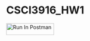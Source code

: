 # CSCI3916_HW1

[<img src="https://run.pstmn.io/button.svg" alt="Run In Postman" style="width: 128px; height: 32px;">](https://app.getpostman.com/run-collection/41742647-a744a936-4de6-441c-896d-6b07c65779d7?action=collection%2Ffork&source=rip_markdown&collection-url=entityId%3D41742647-a744a936-4de6-441c-896d-6b07c65779d7%26entityType%3Dcollection%26workspaceId%3D006a17e6-4da8-4914-b935-ef9e333cab23#?env%5Bmary-hw1%5D=W3sia2V5IjoiZWNob19ib2R5IiwidmFsdWUiOiJ7XCJtZXNzYWdlXCI6ICdIZWxsbyxXb3JsZCwgQ1UgRGVudmVyJ30iLCJlbmFibGVkIjp0cnVlLCJ0eXBlIjoiZGVmYXVsdCIsInNlc3Npb25WYWx1ZSI6IntcIm1lc3NhZ2VcIjogJ0hlbGxvLFdvcmxkLCBDVSBEZW52ZXInfSIsImNvbXBsZXRlU2Vzc2lvblZhbHVlIjoie1wibWVzc2FnZVwiOiAnSGVsbG8sV29ybGQsIENVIERlbnZlcid9Iiwic2Vzc2lvbkluZGV4IjowfV0=)